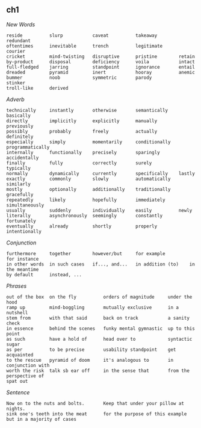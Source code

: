 ## ch1
*New Words*

	reside			slurp			caveat			takeaway		redundant	
	oftentimes		inevitable		trench			legitimate		courier
	cricket			mind-twisting	disruptive		pristine		retain
	by-product 		disposal 		deficiency		voila			intact
	full-fledged	jarring 		standpoint		ignorance		entail
	dreaded			pyramid			inert			hooray			anemic
	bummer			noob			symmetric		parody			stinker
	troll-like		derived

*Adverb*

	technically		instantly		otherwise		semantically	basically
	directly		implicitly		explicitly		manually		previously
	possibly		probably		freely			actually		definitely
	especially		simply			momentarily		conditionally	programmatically
	internally		functionally	precisely		sparingly		accidentally
	finally 		fully 			correctly 		surely 			typically
	normally 		dynamically		currently		specifically	lastly
	exactly			commonly		slowly			automatically	similarly
	mostly			optionally		additionally	traditionally	gracefully
	repeatedly		likely			hopefully		immediately		simultaneously
	usually			suddenly		individually 	easily			newly
	literally		asynchronously	seemingly		constantly		fortunately
	eventually		already			shortly			properly		intentionally


*Conjunction*

	furthermore		together		however/but 	for example  		for instance
	in other words 	in such cases 	if..., and...	in addition (to)	in the meantime
	by default		instead, ...	

*Phrases*

	out of the box	on the fly			orders of magnitude		under the hood
	ramp up		    mind-boggling		mutually exclusive		in a nutshell
	stem from		with that said		back on track			a sanity check
	in essence		behind the scenes	funky mental gymnastic	up to this point
	as such			have a hold of 		head over to 			syntactic sugar
	as per			to be precise 		usability standpoint	get acquainted
	to the rescue	pyramid of doom 	it's analogous to 		in conjunction with		
	worth the risk  talk sb ear off		in the sense that		from the perspective of
	spat out		
	
*Sentence*

	Now on to the nuts and bolts.	 	Keep that under your pillow at nights.
	sink one's teeth into the meat		for the purpose of this example
	but in a majority of cases			

